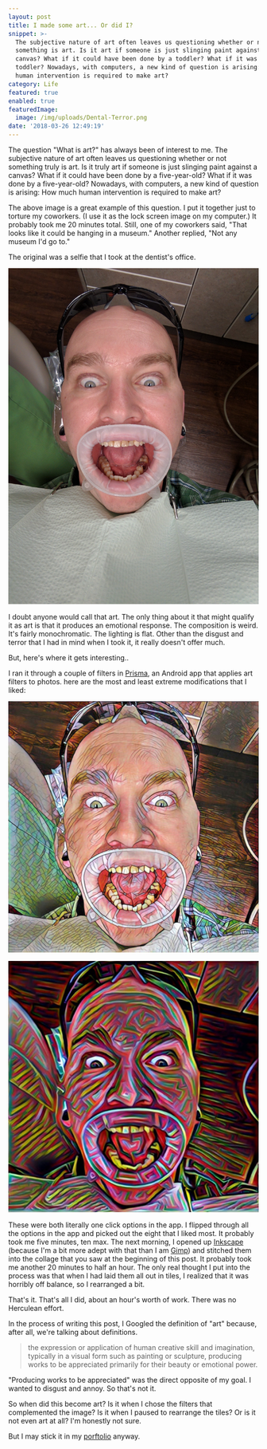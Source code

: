 ```yaml
---
layout: post
title: I made some art... Or did I?
snippet: >-
  The subjective nature of art often leaves us questioning whether or not
  something is art. Is it art if someone is just slinging paint against a
  canvas? What if it could have been done by a toddler? What if it was done by a
  toddler? Nowadays, with computers, a new kind of question is arising: How much
  human intervention is required to make art?
category: Life
featured: true
enabled: true
featuredImage:
  image: /img/uploads/Dental-Terror.png
date: '2018-03-26 12:49:19'
---
```

The question "What is art?" has always been of interest to me. The subjective nature of art often leaves us questioning whether or not something truly is art. Is it truly art if someone is just slinging paint against a canvas? What if it could have been done by a five-year-old? What if it was done by a five-year-old? Nowadays, with computers, a new kind of question is arising: How much human intervention is required to make art?

The above image is a great example of this question. I put it together just to torture my coworkers. (I use it as the lock screen image on my computer.) It probably took me 20 minutes total. Still, one of my coworkers said, "That looks like it could be hanging in a museum." Another replied, "Not any museum I'd go to."

The original was a selfie that I took at the dentist's office.

![Me at the dentist](/img/uploads/Dental-Terror-Original.jpg)

I doubt anyone would call that art. The only thing about it that might qualify it as art is that it produces an emotional response. The composition is weird. It's fairly monochromatic. The lighting is flat. Other than the disgust and terror that I had in mind when I took it, it really doesn't offer much. 

But, here's where it gets interesting..

I ran it through a couple of filters in [Prisma](https://play.google.com/store/apps/details?id=com.neuralprisma), an Android app that applies art filters to photos. here are the most and least extreme modifications that I liked:

![Me at the dentist with a Prisma filter](/img/uploads/Dental-Terror-1.jpg)

![Me at the dentist with another Prisma filter](/img/uploads/Dental-Terror-2.jpg)

These were both literally one click options in the app. I flipped through all the options in the app and picked out the eight that I liked most. It probably took me five minutes, ten max. The next morning, I opened up [Inkscape](https://inkscape.org/en/) (because I'm a bit more adept with that than I am [Gimp](http://www.gimp.org/)) and stitched them into the collage that you saw at the beginning of this post. It probably took me another 20 minutes to half an hour. The only real thought I put into the process was that when I had laid them all out in tiles, I realized that it was horribly off balance, so I rearranged a bit. 

That's it. That's all I did, about an hour's worth of work. There was no Herculean effort.

In the process of writing this post, I Googled the definition of "art" because, after all, we're talking about definitions. 

> the expression or application of human creative skill and imagination, typically in a visual form such as painting or sculpture, producing works to be appreciated primarily for their beauty or emotional power.

"Producing works to be appreciated" was the direct opposite of my goal. I wanted to disgust and annoy. So that's not it.

So when did this become art? Is it when I chose the filters that complemented the image? Is it when I paused to rearrange the tiles? Or is it not even art at all? I'm honestly not sure. 

But I may stick it in my [porftolio](/art) anyway.
